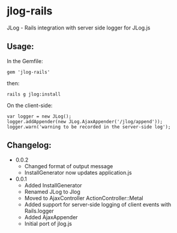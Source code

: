 jlog-rails
==========

JLog - Rails integration with server side logger for JLog.js

Usage:
------

In the Gemfile:

    gem 'jlog-rails'

then:

    rails g jlog:install

On the client-side:

    var logger = new JLog();
    logger.addAppender(new JLog.AjaxAppender('/jlog/append'));
    logger.warn('warning to be recorded in the server-side log');

Changelog:
----------

* 0.0.2
  * Changed format of output message
  * InstallGenerator now updates application.js
* 0.0.1
  * Added InstallGenerator
  * Renamed JLog to Jlog
  * Moved to AjaxController ActionController::Metal
  * Added support for server-side logging of client events with Rails.logger
  * Added AjaxAppender
  * Initial port of jlog.js